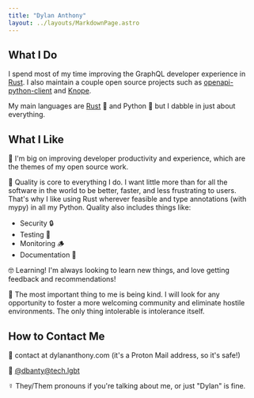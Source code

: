 ```yaml
---
title: "Dylan Anthony"
layout: ../layouts/MarkdownPage.astro
---
```


## What I Do

I spend most of my time improving the GraphQL developer experience in [Rust]. I also maintain a couple open source projects such as [openapi-python-client] and [Knope].

My main languages are [Rust] 🦀 and Python 🐍 but I dabble in just about everything.

## What I Like

🥰 I'm big on improving developer productivity and experience, which are the themes of my open source work.

🧐 Quality is core to everything I do. I want little more than for all the software in the world to be better, faster, and less frustrating to users. That's why I like using Rust wherever feasible and type annotations (with mypy) in all my Python. Quality also includes things like:

- Security 🔒
- Testing 🧪
- Monitoring 🪵
- Documentation 📜

🤓 Learning! I'm always looking to learn new things, and love getting feedback and recommendations!

💜 The most important thing to me is being kind. I will look for any opportunity to foster a more welcoming community and eliminate hostile environments. The only thing intolerable is intolerance itself.

## How to Contact Me

💌 contact at dylananthony.com (it's a Proton Mail address, so it's safe!)

🐘 [@dbanty@tech.lgbt](https://tech.lgbt/@dbanty)

☿ They/Them pronouns if you're talking about me, or just "Dylan" is fine.

[Rust]: https://doc.rust-lang.org/stable/book/foreword.html
[openapi-python-client]: https://github.com/triaxtec/openapi-python-client
[knope]: https://github.com/knope-dev/knope
[website]: https://dylananthony.com
